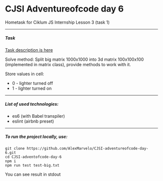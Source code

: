 # CJSI Adventureofcode day 6
Hometask for Ciklum JS Internship Lesson 3 (task 1)

---

##### Task
[Task description is here](http://adventofcode.com/day/6)

Solve method:
  Split big matrix 1000x1000 into 3d matrix 100x100x100 (implemented in matrix class), provide methods to work with it.

  Store values in cell:
  * 0 - lighter turned off
  * 1 - lighter turned on

---

##### List of used technologies:
- es6 (with Babel transpiler)
- eslint (airbnb preset)

---

##### To run the project locally, use:
```
git clone https://github.com/AlexMarvelo/CJSI-adventureofcode-day-6.git
cd CJSI-adventofcode-day-6
npm i
npm run test test-big.txt
```
You can see result in stdout
